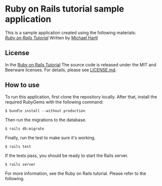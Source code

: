 # Ruby on Rails tutorial sample application

This is a sample application created using the following materials:   
[*Ruby on Rails Tutorial*](https://railstutorial.jp/)
Written by [Michael Hartl](http://www.michaelhartl.com/)

## License

In the [Ruby on Rails Tutorial](https://railstutorial.jp/)
The source code is released under the MIT and Beerware licenses.
For details, please see [LICENSE.md](LICENSE.md).

## How to use

To run this application, first clone the repository locally.
After that, install the required RubyGems with the following command:

```
$ bundle install --without production
```

Then run the migrations to the database.

```
$ rails db:migrate
```

Finally, run the test to make sure it's working.

```
$ rails test
```

If the tests pass, you should be ready to start the Rails server.

```
$ rails server
```

For more information, see the Ruby on Rails tutorial.
Please refer to the following.
